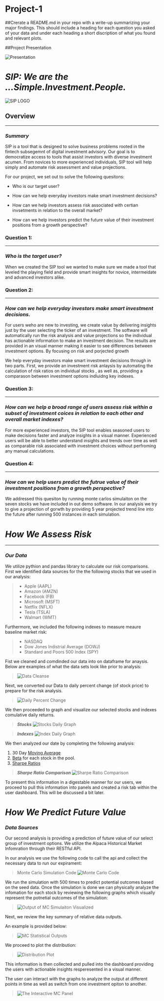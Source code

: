 # Project-1

##Crerate a README.md in your repo with a write-up summarizing your major findings.  This should include a heading for each question you asked of your data and under each heading a short discription of what you found and relevant plots.

##Project Presentation

![Presentation](https://github.com/jerry1998728/SIP-Project/tree/main/Presentation)

# ***SIP: We are the ...Simple.Investment.People.***

![SIP LOGO](https://github.com/jerry1998728/SIP-Project/blob/main/Images/SIP_logo.png?raw=true)


## **Overview**
---

### ***Summary***

SIP is a tool that is designed to solve business problems rooted in the fintech subsegemnt of digital investment advisory. Our goal is to democratize access to tools that assist investors with diverse investment acumen.  From novices to more experienced individuals, SIP tool will help simply and automate risk assessment and value projections. 

For our project, we set out to solve the following quesitons:

* Who is our target user?

* How can we help everyday investors make smart investment decisions? 

* How can we help investors assess risk associated with certian invsetments in relation to the overall market?

* How can we help investors predict the future value of their investment positions from a growth perspective? 


### **Question 1:** 
---
### ***Who is the target user?***
When we created the SIP tool we wanted to make sure we made a tool that leveled the playing field and provide smart insights for novice, intermeidate and advanced investors alike. 



### **Question 2:**  
---
### ***How can we help everyday investors make smart investment decisions.***    
  
For users weho are new to investing, we create value by delivering insights just by the user selecting the ticker of an investment.  The software will automatically run the risk analysis and value projections so the individual has actionable information to make an investment decision.  The results are provided in an visual manner making it easier to see differences between investment options. By focusing on risk and porjected growth

We help everyday investors make smart investment decisions through in two parts.  First, we provide an investment risk anlaysis by automating the calculation of risk ratios on individual stocks , as well as, providing a comparason between investment options indluidng key indexes.   


### **Question 3:** 
---
### ***How can we help a broad range of users assess risk within a subset of investment coices in relation to each other and overall market indexes?*** 

For more experienced investors, the SIP tool enables seasoned users to make decisions faster and analyze insights in a visual manner. Experienced users will be able to better understand  insights and trends over time as well as comparable risk associated with investment choices without perfroming any manual calculations. 


### **Question 4:** 
---
### ***How can we help users predict the futrue value of their investment positions from a growth perspective?***

We addressed this quesiton by running monte carlos simulaiton on the seven stocks we have included in out demo software.  In our analysis we try to give a projection of gorwth by providing 5 year projected trend line into the future after running 500 instances in each simulation.  

# *How We Assess Risk*
---
### ***Our Data*** 

We utilize pythion and pandas library to calculate our risk comparisons.  First we identified data sources for the the following stocks that we used in our analysis:

> + Apple (AAPL)
> + Amazon (AMZN)
> + Facebook (FB)
> + Microsoft (MSFT)
> + Netflix (NFLX)
> + Tesla (TSLA)
> + Walmart (WMT)

Furthermore, we included the following indexes to measure meaure baseline market risk:

> + NASDAQ
> + Dow Jones Indistrial Average (DOWJ)
> + Standard and Poors 500 Index (SPY)


Fist we cleaned and comdinded our data into on dataframe for anaysis.  Below are examples of what the data sets look like prior to analysis:
>  
>![Data Cleanse](https://github.com/jerry1998728/SIP-Project/blob/main/Images/Cleaning_Merge_DF.png?raw=true)


Next, we converted our Data to daily percent change (of stock price) to prepare for the risk analysis.

>
>![Daily Percent Change](https://github.com/jerry1998728/SIP-Project/blob/main/Images/Daily_PCT_Change_DF.png?raw=ture)

We then proceeded to graph and visualize our selected stocks and indexes comulative daily returns.

>***Stocks***
>![Stocks Daily Graph](https://github.com/jerry1998728/SIP-Project/blob/main/Images/Stocks_daily.png?raw=true)

>***Indexes***
>![Index Daily Graph](https://github.com/jerry1998728/SIP-Project/blob/main/Images/Index_Daily.png?raw=ture)

We then analyzed our date by completing the following analysis:
1. 30 Day [Moving Average][3
]
2. [Beta][2] for each stock in the pool.
3. [Sharpe Ratios][1]

>***Sharpe Ratio Comparison***
>![Sharpe Ratio Comparison](https://github.com/jerry1998728/SIP-Project/blob/main/Images/Sharpe_Ratio.png?raw=ture)


To present this information in a digestable manner for our users, we proceed to pull this information into panels and created a risk tab within the user dashboard.  This will be discussed a bit later.  


    
[1]:https://www.investopedia.com/terms/s/sharperatio.asp
[2]:https://www.investopedia.com/investing/beta-gauging-price-fluctuations/
[3]:https://www.investopedia.com/terms/m/movingaverage.asp


# *How We Predict Future Value*

### ***Data Sources*** 

​Our second analysis is providing a prediction of future value of our select group of investment options. We utilize the Alpaca Historical Market Infomration through their RESTful API.     

In our analysis we use the following code to call the api and collect the necessary data to run our expirament:

>Monte Carlo Simulation Code
>![Monte Carlo Code](images/Simulation_Setup.png)


We run the simulation with 500 times to predict potential outcomes based on the seed data.  Once the simulation is done we can physically analyze the infomation for each stock by reviewing the following graphs which visually represent the potnetial outcomes of the simulation:

>
>![Output of MC Simulaiton Visualized](https://github.com/jerry1998728/SIP-Project/blob/main/Images/Simulation_Visuals.png?raw=true)

Next, we review the key summary of relative data outputs.  

An example is provided below:

>
>![MC Statistical Outputs](https://github.com/jerry1998728/SIP-Project/blob/main/Images/MC_Stats.png?raw=true)


We proceed to plot the distribution:

>
>![Distribution Plot](images/Distribution_Plot.png)

This information is then collected and pulled into the dashboard providing the users with actionable insights resperesented in a visual manner.

The user can interact with the graphs to analyze the output at different points in time as well as switch from one investment opiton to another.

>
>![The Interactive MC Panel](https://github.com/jerry1998728/SIP-Project/blob/main/Images/Prediction_Visual.png?raw=true)

